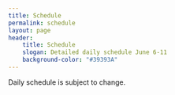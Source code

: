 ```yaml
---
title: Schedule
permalink: schedule
layout: page
header: 
    title: Schedule
    slogan: Detailed daily schedule June 6-11
    background-color: "#39393A"
---
```


Daily schedule is subject to change.